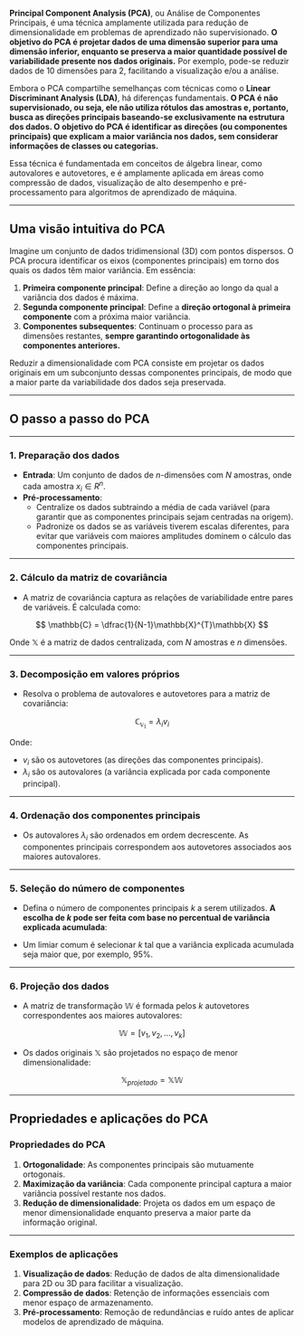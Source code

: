 
**Principal Component Analysis (PCA)**, ou Análise de Componentes Principais, é uma técnica amplamente utilizada para redução de dimensionalidade em problemas de aprendizado não supervisionado. **O objetivo do PCA é projetar dados de uma dimensão superior para uma dimensão inferior, enquanto se preserva a maior quantidade possível de variabilidade presente nos dados originais.** Por exemplo, pode-se reduzir dados de 10 dimensões para 2, facilitando a visualização e/ou a análise.

Embora o PCA compartilhe semelhanças com técnicas como o **Linear Discriminant Analysis (LDA)**, há diferenças fundamentais. **O PCA é não supervisionado, ou seja, ele não utiliza rótulos das amostras e, portanto, busca as direções principais baseando-se exclusivamente na estrutura dos dados. O objetivo do PCA é identificar as direções (ou componentes principais) que explicam a maior variância nos dados, sem considerar informações de classes ou categorias.**

Essa técnica é fundamentada em conceitos de álgebra linear, como autovalores e autovetores, e é amplamente aplicada em áreas como compressão de dados, visualização de alto desempenho e pré-processamento para algoritmos de aprendizado de máquina.

---

## **Uma visão intuitiva do PCA**

Imagine um conjunto de dados tridimensional (3D) com pontos dispersos. O PCA procura identificar os eixos (componentes principais) em torno dos quais os dados têm maior variância. Em essência:

1. **Primeira componente principal**: Define a direção ao longo da qual a variância dos dados é máxima.
2. **Segunda componente principal**: Define a **direção ortogonal à primeira componente** com a próxima maior variância.
3. **Componentes subsequentes**: Continuam o processo para as dimensões restantes, **sempre garantindo ortogonalidade às componentes anteriores.**

Reduzir a dimensionalidade com PCA consiste em projetar os dados originais em um subconjunto dessas componentes principais, de modo que a maior parte da variabilidade dos dados seja preservada.

---

## **O passo a passo do PCA**

---

### 1. **Preparação dos dados**

- **Entrada**: Um conjunto de dados de $n$-dimensões com $N$ amostras, onde cada amostra $x_{i} \in R^{n}$.
- **Pré-processamento**:
    - Centralize os dados subtraindo a média de cada variável (para garantir que as componentes principais sejam centradas na origem).
    - Padronize os dados se as variáveis tiverem escalas diferentes, para evitar que variáveis com maiores amplitudes dominem o cálculo das componentes principais.

---

### 2. **Cálculo da matriz de covariância**

- A matriz de covariância captura as relações de variabilidade entre pares de variáveis. É calculada como:

$$
	\mathbb{C} = \dfrac{1}{N-1}\mathbb{X}^{T}\mathbb{X}
$$

Onde $\mathbb{X}$ é a matriz de dados centralizada, com $N$ amostras e $n$ dimensões.

---

### 3. **Decomposição em valores próprios**

- Resolva o problema de autovalores e autovetores para a matriz de covariância:

$$
	\mathbb{C_{v_{i}}} = \lambda_{i}v_{i}
$$

Onde:

- $v_{i}$ são os autovetores (as direções das componentes principais).
- $\lambda_{i}$ são os autovalores (a variância explicada por cada componente principal).

---

### 4. **Ordenação dos componentes principais**

- Os autovalores $\lambda_{i}$ são ordenados em ordem decrescente. As componentes principais correspondem aos autovetores associados aos maiores autovalores.

---

### 5. **Seleção do número de componentes**

- Defina o número de componentes principais $k$ a serem utilizados. **A escolha de $k$ pode ser feita com base no percentual de variância explicada acumulada**:

- Um limiar comum é selecionar $k$ tal que a variância explicada acumulada seja maior que, por exemplo, 95%.

---

### 6. **Projeção dos dados**

- A matriz de transformação $\mathbb{W}$ é formada pelos $k$ autovetores correspondentes aos maiores autovalores:

$$
	\mathbb{W} = [v_{1},v_{2},...,v_{k}]
$$

- Os dados originais $\mathbb{X}$ são projetados no espaço de menor dimensionalidade:

$$
	\mathbb{X}_{projetado} = \mathbb{X}\mathbb{W}
$$


---

## **Propriedades e aplicações do PCA**

### **Propriedades do PCA**

1. **Ortogonalidade**: As componentes principais são mutuamente ortogonais.
2. **Maximização da variância**: Cada componente principal captura a maior variância possível restante nos dados.
3. **Redução de dimensionalidade**: Projeta os dados em um espaço de menor dimensionalidade enquanto preserva a maior parte da informação original.

---

### **Exemplos de aplicações**

1. **Visualização de dados**: Redução de dados de alta dimensionalidade para 2D ou 3D para facilitar a visualização.
2. **Compressão de dados**: Retenção de informações essenciais com menor espaço de armazenamento.
3. **Pré-processamento**: Remoção de redundâncias e ruído antes de aplicar modelos de aprendizado de máquina.